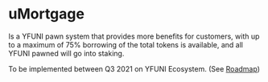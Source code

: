 # uMortgage

Is a YFUNI pawn system that provides more benefits for customers, with up to a maximum of 75% borrowing of the total tokens is available, and all YFUNI pawned will go into staking.

To be implemented between Q3 2021 on YFUNI Ecosystem. \(See [Roadmap](https://app.gitbook.com/@yfuni-finance/s/yfuni-finance/protocol/roadmap)\)

